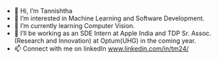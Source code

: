- 👋 Hi, I’m Tannishtha
- 👀 I’m interested in Machine Learning and Software Development.
- 🌱 I’m currently learning Computer Vision.
- 💞️ I’ll be working as an SDE Intern at Apple India and TDP Sr. Assoc. (Research and Innovation) at Optum(UHG) in the coming year.
- 📫 Connect with me on linkedIn www.linkedin.com/in/tm24/

<!---
episkey24/episkey24 is a ✨ special ✨ repository because its `README.md` (this file) appears on your GitHub profile.
You can click the Preview link to take a look at your changes.
--->
